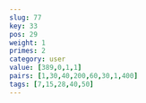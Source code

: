 ```yaml
---
slug: 77
key: 33
pos: 29
weight: 1
primes: 2
category: user
value: [389,0,1,1]
pairs: [1,30,40,200,60,30,1,400]
tags: [7,15,28,40,50]
---
```

